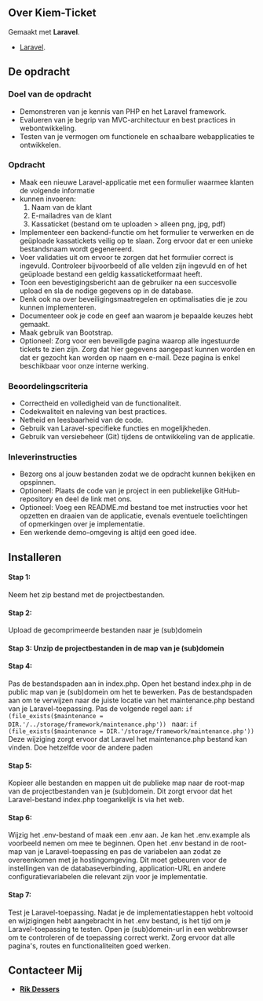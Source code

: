

## Over Kiem-Ticket

Gemaakt met **Laravel**. 

- [Laravel](https://laravel.com).

## De opdracht

### Doel van de opdracht
- Demonstreren van je kennis van PHP en het Laravel framework.
- Evalueren van je begrip van MVC-architectuur en best practices in webontwikkeling.
- Testen van je vermogen om functionele en schaalbare webapplicaties te ontwikkelen.
### Opdracht
- Maak een nieuwe Laravel-applicatie met een formulier waarmee klanten de volgende informatie
- kunnen invoeren:
  1. Naam van de klant
  2. E-mailadres van de klant
  3. Kassaticket (bestand om te uploaden > alleen png, jpg, pdf)
- Implementeer een backend-functie om het formulier te verwerken en de geüploade kassatickets
veilig op te slaan. Zorg ervoor dat er een unieke bestandsnaam wordt gegenereerd.
- Voer validaties uit om ervoor te zorgen dat het formulier correct is ingevuld. Controleer
bijvoorbeeld of alle velden zijn ingevuld en of het geüploade bestand een geldig
kassaticketformaat heeft.
- Toon een bevestigingsbericht aan de gebruiker na een succesvolle upload en sla de
nodige gegevens op in de database.
- Denk ook na over beveiligingsmaatregelen en optimalisaties die je zou kunnen
implementeren.
- Documenteer ook je code en geef aan waarom je bepaalde keuzes hebt gemaakt.
- Maak gebruik van Bootstrap.
- Optioneel: Zorg voor een beveiligde pagina waarop alle ingestuurde tickets te zien zijn.
Zorg dat hier gegevens aangepast kunnen worden en dat er gezocht kan worden op naam
en e-mail. Deze pagina is enkel beschikbaar voor onze interne werking.
### Beoordelingscriteria
- Correctheid en volledigheid van de functionaliteit.
- Codekwaliteit en naleving van best practices.
- Netheid en leesbaarheid van de code.
- Gebruik van Laravel-specifieke functies en mogelijkheden.
- Gebruik van versiebeheer (Git) tijdens de ontwikkeling van de applicatie.
### Inleverinstructies
- Bezorg ons al jouw bestanden zodat we de opdracht kunnen bekijken en opspinnen.
- Optioneel: Plaats de code van je project in een publiekelijke GitHub-repository en deel
de link met ons.
- Optioneel: Voeg een README.md bestand toe met instructies voor het opzetten en
draaien van de applicatie, evenals eventuele toelichtingen of opmerkingen over je
implementatie.
- Een werkende demo-omgeving is altijd een goed idee.

## Installeren

#### Stap 1:
Neem het zip bestand met de projectbestanden.

#### Stap 2: 
Upload de gecomprimeerde bestanden naar je (sub)domein

#### Stap 3: Unzip de projectbestanden in de map van je (sub)domein

#### Stap 4: 
Pas de bestandspaden aan in index.php. Open het bestand index.php in de public map van je (sub)domein om het te bewerken. 
		Pas de bestandspaden aan om te verwijzen naar de juiste locatie van het maintenance.php bestand van je Laravel-toepassing. 
		Pas de volgende regel aan: 
        ```
        if (file_exists($maintenance = DIR.'/../storage/framework/maintenance.php')) 
        ```
		naar:
        ```
        if (file_exists($maintenance = DIR.'/storage/framework/maintenance.php')) 
        ```
		Deze wijziging zorgt ervoor dat Laravel het maintenance.php bestand kan vinden. Doe hetzelfde voor de andere paden

#### Stap 5: 
Kopieer alle bestanden en mappen uit de publieke map  naar de root-map van de projectbestanden van je (sub)domein. 
		Dit zorgt ervoor dat het Laravel-bestand index.php toegankelijk is via het web.

#### Stap 6: 
Wijzig het .env-bestand of maak een .env aan. Je kan het .env.example als voorbeeld nemen om mee te beginnen.
		Open het .env bestand in de root-map van je Laravel-toepassing en pas de variabelen aan zodat ze overeenkomen met je hostingomgeving. 
		Dit moet gebeuren voor de instellingen van de databaseverbinding, application-URL en andere configuratievariabelen 
		die relevant zijn voor je implementatie.

#### Stap 7: 
Test je Laravel-toepassing.
		Nadat je de implementatiestappen hebt voltooid en wijzigingen hebt aangebracht in het .env bestand, is het tijd om je 
		Laravel-toepassing te testen. Open je (sub)domein-url in een webbrowser om te controleren of de toepassing correct werkt. 
		Zorg ervoor dat alle pagina's, routes en functionaliteiten goed werken.

## Contacteer Mij

- **[Rik Dessers](mailto:rik@rikdessers.be)**
